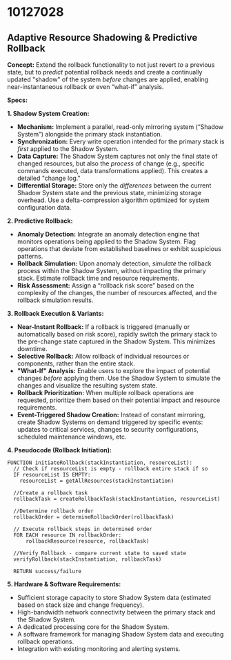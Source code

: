 # 10127028

## Adaptive Resource Shadowing & Predictive Rollback

**Concept:** Extend the rollback functionality to not just revert *to* a previous state, but to *predict* potential rollback needs and create a continually updated "shadow" of the system *before* changes are applied, enabling near-instantaneous rollback or even “what-if” analysis.

**Specs:**

**1. Shadow System Creation:**

*   **Mechanism:** Implement a parallel, read-only mirroring system (“Shadow System”) alongside the primary stack instantiation.
*   **Synchronization:**  Every write operation intended for the primary stack is *first* applied to the Shadow System.
*   **Data Capture:**  The Shadow System captures not only the final state of changed resources, but also the *process* of change (e.g., specific commands executed, data transformations applied). This creates a detailed "change log."
*   **Differential Storage:** Store only the *differences* between the current Shadow System state and the previous state, minimizing storage overhead.  Use a delta-compression algorithm optimized for system configuration data.

**2. Predictive Rollback:**

*   **Anomaly Detection:**  Integrate an anomaly detection engine that monitors operations being applied to the Shadow System. Flag operations that deviate from established baselines or exhibit suspicious patterns.
*   **Rollback Simulation:** Upon anomaly detection, *simulate* the rollback process within the Shadow System, without impacting the primary stack. Estimate rollback time and resource requirements.
*   **Risk Assessment:**  Assign a “rollback risk score” based on the complexity of the changes, the number of resources affected, and the rollback simulation results.

**3.  Rollback Execution & Variants:**

*   **Near-Instant Rollback:**  If a rollback is triggered (manually or automatically based on risk score), rapidly switch the primary stack to the pre-change state captured in the Shadow System. This minimizes downtime.
*   **Selective Rollback:** Allow rollback of individual resources or components, rather than the entire stack.
*   **"What-If" Analysis:**  Enable users to explore the impact of potential changes *before* applying them. Use the Shadow System to simulate the changes and visualize the resulting system state.
*   **Rollback Prioritization:** When multiple rollback operations are requested, prioritize them based on their potential impact and resource requirements.
* **Event-Triggered Shadow Creation:** Instead of constant mirroring, create Shadow Systems on demand triggered by specific events: updates to critical services, changes to security configurations, scheduled maintenance windows, etc.

**4. Pseudocode (Rollback Initiation):**

```pseudocode
FUNCTION initiateRollback(stackInstantiation, resourceList):
  // Check if resourceList is empty - rollback entire stack if so
  IF resourceList IS EMPTY:
    resourceList = getAllResources(stackInstantiation)

  //Create a rollback task
  rollbackTask = createRollbackTask(stackInstantiation, resourceList)

  //Determine rollback order
  rollbackOrder = determineRollbackOrder(rollbackTask)

  // Execute rollback steps in determined order
  FOR EACH resource IN rollbackOrder:
      rollbackResource(resource, rollbackTask)

  //Verify Rollback - compare current state to saved state
  verifyRollback(stackInstantiation, rollbackTask)

  RETURN success/failure
```

**5. Hardware & Software Requirements:**

*   Sufficient storage capacity to store Shadow System data (estimated based on stack size and change frequency).
*   High-bandwidth network connectivity between the primary stack and the Shadow System.
*   A dedicated processing core for the Shadow System.
*   A software framework for managing Shadow System data and executing rollback operations.
*   Integration with existing monitoring and alerting systems.